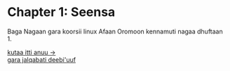 # Chapter 1: Seensa

Baga Nagaan gara koorsii linux Afaan Oromoon kennamuti nagaa dhuftaan 1.

[kutaa itti anuu →](Boqonna2.md)  
[gara jalqabati deebi'uuf](../README.md)
